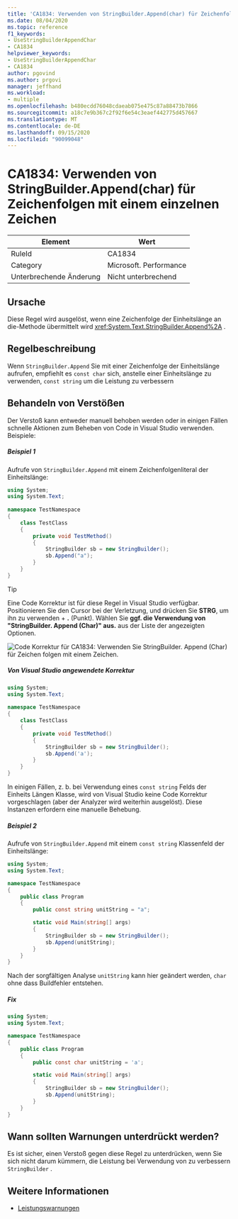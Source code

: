 ```yaml
---
title: 'CA1834: Verwenden von StringBuilder.Append(char) für Zeichenfolgen mit einem einzelnen Zeichen'
ms.date: 08/04/2020
ms.topic: reference
f1_keywords:
- UseStringBuilderAppendChar
- CA1834
helpviewer_keywords:
- UseStringBuilderAppendChar
- CA1834
author: pgovind
ms.author: prgovi
manager: jeffhand
ms.workload:
- multiple
ms.openlocfilehash: b480ecdd76048cdaeab075e475c87a88473b7866
ms.sourcegitcommit: a18c7e9b367c2f92f6e54c3eaef442775d457667
ms.translationtype: MT
ms.contentlocale: de-DE
ms.lasthandoff: 09/15/2020
ms.locfileid: "90099048"
---
```

# <a name="ca1834-use-stringbuilderappendchar-for-single-character-strings"></a>CA1834: Verwenden von StringBuilder.Append(char) für Zeichenfolgen mit einem einzelnen Zeichen

|Element|Wert|
|-|-|
|RuleId|CA1834|
|Category|Microsoft. Performance|
|Unterbrechende Änderung|Nicht unterbrechend|

## <a name="cause"></a>Ursache

Diese Regel wird ausgelöst, wenn eine Zeichenfolge der Einheitslänge an die-Methode übermittelt wird <xref:System.Text.StringBuilder.Append%2A> .

## <a name="rule-description"></a>Regelbeschreibung

Wenn `StringBuilder.Append` Sie mit einer Zeichenfolge der Einheitslänge aufrufen, empfiehlt es `const char` sich, anstelle einer Einheitslänge zu verwenden, `const string` um die Leistung zu verbessern

## <a name="how-to-fix-violations"></a>Behandeln von Verstößen

Der Verstoß kann entweder manuell behoben werden oder in einigen Fällen schnelle Aktionen zum Beheben von Code in Visual Studio verwenden. Beispiele:

##### <a name="example-1"></a>Beispiel 1
Aufrufe von `StringBuilder.Append` mit einem Zeichenfolgenliteral der Einheitslänge:
```csharp
using System; 
using System.Text;
 
namespace TestNamespace 
{ 
    class TestClass 
    { 
        private void TestMethod() 
        { 
            StringBuilder sb = new StringBuilder();
            sb.Append("a");
        } 
    } 
}
```
> [!TIP]
> Eine Code Korrektur ist für diese Regel in Visual Studio verfügbar. Positionieren Sie den Cursor bei der Verletzung, und drücken Sie **STRG**, um ihn zu verwenden + **.** (Punkt). Wählen Sie **ggf. die Verwendung von "StringBuilder. Append (Char)" aus.** aus der Liste der angezeigten Optionen.
>
> ![Code Korrektur für CA1834: Verwenden Sie StringBuilder. Append (Char) für Zeichen folgen mit einem Zeichen.](media/ca1834-codefix.png)

##### <a name="fix-applied-by-visual-studio"></a>Von Visual Studio angewendete Korrektur
```csharp
using System; 
using System.Text;
 
namespace TestNamespace 
{ 
    class TestClass 
    { 
        private void TestMethod() 
        { 
            StringBuilder sb = new StringBuilder();
            sb.Append('a');
        } 
    } 
}
```

In einigen Fällen, z. b. bei Verwendung eines `const string` Felds der Einheits Längen Klasse, wird von Visual Studio keine Code Korrektur vorgeschlagen (aber der Analyzer wird weiterhin ausgelöst). Diese Instanzen erfordern eine manuelle Behebung.

##### <a name="example-2"></a>Beispiel 2
Aufrufe von `StringBuilder.Append` mit einem `const string` Klassenfeld der Einheitslänge:
```cs
using System;
using System.Text;

namespace TestNamespace
{
    public class Program
    {
        public const string unitString = "a";

        static void Main(string[] args)
        {
            StringBuilder sb = new StringBuilder();
            sb.Append(unitString);
        }
    }
}
```
Nach der sorgfältigen Analyse `unitString` kann hier geändert werden, `char` ohne dass Buildfehler entstehen. 

##### <a name="fix"></a>Fix
```cs
using System;
using System.Text;

namespace TestNamespace
{
    public class Program
    {
        public const char unitString = 'a';

        static void Main(string[] args)
        {
            StringBuilder sb = new StringBuilder();
            sb.Append(unitString);
        }
    }
}
```

## <a name="when-to-suppress-warnings"></a>Wann sollten Warnungen unterdrückt werden?

Es ist sicher, einen Verstoß gegen diese Regel zu unterdrücken, wenn Sie sich nicht darum kümmern, die Leistung bei Verwendung von zu verbessern `StringBuilder` .

## <a name="see-also"></a>Weitere Informationen

- [Leistungswarnungen](../code-quality/performance-warnings.md)
